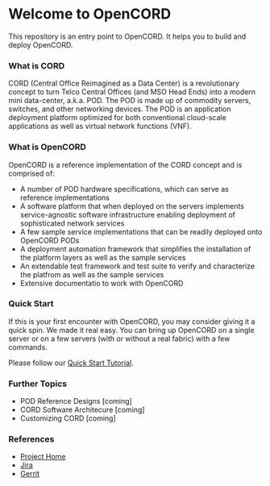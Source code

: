 # Welcome to OpenCORD

This repository is an entry point to OpenCORD. It helps you to build and deploy OpenCORD.


### What is CORD

CORD (Central Office Reimagined as a Data Center) is a revolutionary concept to
turn Telco Central Offices (and MSO Head Ends) into a modern mini data-center, a.k.a. POD.
The POD is made up of commodity servers, switches, and other networking devices.
The POD is an application deployment platform optimized for both conventional cloud-scale
applications as well as virtual network functions (VNF).


### What is OpenCORD

OpenCORD is a reference implementation of the CORD concept and is comprised of:

- A number of POD hardware specifications, which can serve as reference implementations
- A software platform that when deployed on the servers implements service-agnostic software infrastructure enabling deployment of sophisticated network services
- A few sample service implementations that can be readily deployed onto OpenCORD PODs
- A deployment automation framework that simplifies the installation of the platform layers as well as the sample services
- An extendable test framework and test suite to verify and characterize the platfrom as well as the sample services
- Extensive documentatio to work with OpenCORD


### Quick Start

If this is your first encounter with OpenCORD, you may consider giving it a quick spin. We made it real easy. You can bring up OpenCORD on a single server or on a few servers (with or without a real fabric) with a few commands.

Please follow our [Quick Start Tutorial](docs/quickstart.md).


### Further Topics

* POD Reference Designs [coming]
* CORD Software Architecure [coming]
* Customizing CORD [coming]


### References

* [Project Home](http://opencord.org)
* [Jira](http://jira.opencord.org)
* [Gerrit](http://gerrit.opencord.org)
